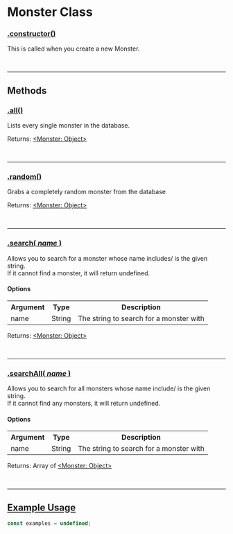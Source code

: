 <script>const page = "class"</script>
<a name="top"></a>
<h1 class="title"><b>Monster Class</b></h1>
<h3><a class="method" name="constructor" href="#constructor"><b>.constructor()</b></a></h3>
<div class="embed">
	<p class="description">This is called when you create a new Monster.</p>
</div><br>
<hr>

<h2><b>Methods</b></h2>
<h3><a class="method" name="all" href="#all"><b>.all()</b></a></h3>
<div class="embed">
	<p class="description">Lists every single monster in the database.</p>
	<p class="returns">Returns: <a href="#top">&lt;Monster: Object&gt;</a></p>
</div><br>
<hr>

<h3><a class="method" name="random" href="#random"><b>.random()</b></a></h3>
<div class="embed">
	<p class="description">Grabs a completely random monster from the database</p>
	<p class="returns">Returns: <a href="#top">&lt;Monster: Object&gt;</a></p>
</div><br>
<hr>

<h3><a class="method" name="search" href="#search"><b>.search(<span class="args"> <i>name</i> </span>)</b></a></h3>
<div class="embed">
	<p class="description">Allows you to search for a monster whose name includes/ is the given string.<br>
	If it cannot find a monster, it will return undefined.
	</p>
	<h4><b>Options</b></h4>
	<table>
	<tr>
		<th>Argument</th>
		<th>Type</th>
		<th>Description</th>
	</tr><tr>
		<td>name</td>
		<td>String</td>
		<td>The string to search for a monster with</td>
	</tr>
	</table>
	<p class="returns">Returns: <a href="#top">&lt;Monster: Object&gt;</a></p>
</div><br>
<hr>

<h3><a class="method" name="searchAll" href="#searchAll"><b>.searchAll(<span class="args"> <i>name</i> </span>)</b></a></h3>
<div class="embed">
	<p class="description">Allows you to search for all monsters whose name include/ is the given string.<br>
 If it cannot find any monsters, it will return undefined.
 </p>
 <h4><b>Options</b></h4>
 <table>
 <tr>
	 <th>Argument</th>
	 <th>Type</th>
	 <th>Description</th>
 </tr><tr>
	 <td>name</td>
	 <td>String</td>
	 <td>The string to search for a monster with</td>
 </tr>
 </table>
	<p class="returns">Returns: Array of <a href="#top">&lt;Monster: Object&gt;</a></p>
</div><br>
<hr>

<h2><a class="method" name="examples" href="#examples"><b>Example Usage</b></a></h2>

```js
const examples = undefined;
```
